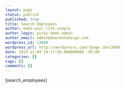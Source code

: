 ```yaml
---
layout: page
status: publish
published: true
title: Search Employees
author: make-your-life-simple
author_login: picky-demo-admin
author_email: admin@emarketdesign.com
wordpress_id: 13840
wordpress_url: http://wordpressc.com/?page_id=13840
date: 2013-12-04 19:17:58.000000000 -05:00
categories: []
tags: []
comments: []
---
```

[search_employees]
